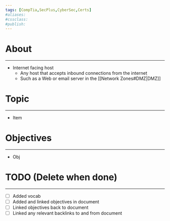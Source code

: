 ```yaml
---
tags: [CompTia,SecPlus,CyberSec,Certs]
#aliases:
#cssclass:
#publish:
---
```


# About
---
- Internet facing host
	- Any host that accepts inbound connections from the internet
	- Such as a Web or email server in the [[Network Zones#DMZ|DMZ]]

# Topic
---
- Item

# Objectives
---
- Obj

# TODO (Delete when done)
---
- [ ] Added vocab
- [ ] Added and linked objectives in document
- [ ] Linked objectives back to document
- [ ] Linked any relevant backlinks to and from document